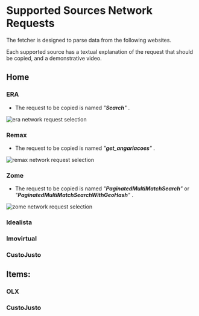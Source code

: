 # Supported Sources Network Requests

The fetcher is designed to parse data from the following websites.

Each supported source has a textual explanation of the request that should be copied, and a demonstrative video.

## Home

### ERA

* The request to be copied is named _"**Search**"_ .

![era network request selection](./resources/era_720.gif)

### Remax

* The request to be copied is named _"**get_angariacoes**"_ .

![remax network request selection](./resources/remax_720.gif)

### Zome

* The request to be copied is named _"**PaginatedMultiMatchSearch**"_ or _"**PaginatedMultiMatchSearchWithGeoHash**"_ .

![zome network request selection](./resources/zome_720.gif)

### Idealista

### Imovirtual

### CustoJusto

## Items:

### OLX

### CustoJusto